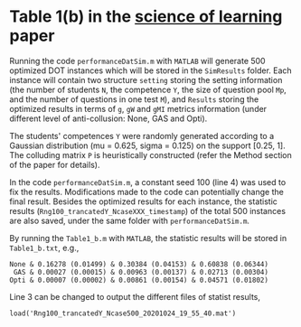 # Table 1(b) in the [science of learning]() paper

Running the code ``performanceDatSim.m`` with ``MATLAB`` will generate 500 optimized DOT instances which will be stored in the ``SimResults`` folder. Each instance will contain two structure ``setting`` storing the setting information (the number of students ``N``, the competence ``Y``, the size of question pool ``Mp``, and the number of questions in one test ``M``), and ``Results`` storing the optimized results in terms of ``g``, ``gW`` and ``gMI`` metrics information (under different level of anti-collusion: None, GAS and Opti).

The students' competences ``Y`` were randomly generated according to a Gaussian distribution (mu = 0.625, sigma = 0.125) on the support [0.25, 1]. The colluding matrix ``P`` is heuristically constructed (refer the Method section of the paper for details).

In the code ``performanceDatSim.m``, a constant seed 100 (line 4) was used to fix the results. Modifications made to the code can potentially change the final result. Besides the optimized results for each instance, the statistic results (``Rng100_trancatedY_NcaseXXX_timestamp``) of the total 500 instances are also saved, under the same folder with ``performanceDatSim.m``.

By running the ``Table1_b.m`` with ``MATLAB``, the statistic results will be stored in ``Table1_b.txt``, e.g.,
```
None & 0.16278 (0.01499) & 0.30384 (0.04153) & 0.60838 (0.06344)
 GAS & 0.00027 (0.00015) & 0.00963 (0.00137) & 0.02713 (0.00304)
Opti & 0.00007 (0.00002) & 0.00861 (0.00154) & 0.04571 (0.01802)
```
Line 3 can be changed to output the different files of statist results,
```
load('Rng100_trancatedY_Ncase500_20201024_19_55_40.mat')
```



